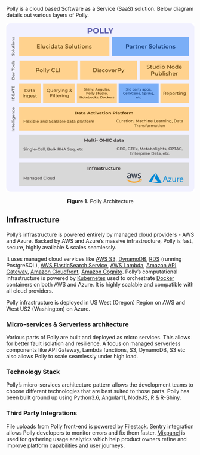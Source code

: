 Polly is a cloud based Software as a Service (SaaS) solution. Below diagram details out various layers of Polly.

![Polly Architecture](../img/Architecture/PollyArchitecture_v1.png) <center>**Figure 1.** Polly Architecture</center>

## Infrastructure

Polly’s infrastructure is powered entirely by managed cloud providers - AWS and Azure. Backed by AWS and Azure’s massive infrastructure, Polly is fast, secure, highly available & scales seamlessly.

It uses managed cloud services like [AWS S3,](https://aws.amazon.com/s3/ "https://aws.amazon.com/s3/") [DynamoDB](https://aws.amazon.com/dynamodb/ "https://aws.amazon.com/dynamodb/"), [RDS](https://aws.amazon.com/rds/ "https://aws.amazon.com/rds/") (running PostgreSQL), [AWS ElasticSearch Service](https://aws.amazon.com/elasticsearch-service/ "https://aws.amazon.com/elasticsearch-service/"), [AWS Lambda](https://aws.amazon.com/lambda/ "https://aws.amazon.com/lambda/"), [Amazon API Gateway](https://aws.amazon.com/api-gateway/ "https://aws.amazon.com/api-gateway/"), [Amazon Cloudfront](https://aws.amazon.com/cloudfront/ "https://aws.amazon.com/cloudfront/"), [Amazon Cognito](https://aws.amazon.com/cognito/ "https://aws.amazon.com/cognito/"). Polly’s computational infrastructure is powered by [Kubernetes](https://kubernetes.io/ "https://kubernetes.io/") used to orchestrate [Docker](https://www.docker.com/ "https://www.docker.com/") containers on both AWS and Azure. It is highly scalable and compatible with all cloud providers.

Polly infrastructure is deployed in US West (Oregon) Region on AWS and West US2 (Washington) on Azure.

### Micro-services & Serverless architecture

Various parts of Polly are built and deployed as micro services. This allows for better fault isolation and resilience. A focus on managed serverless components like API Gateway, Lambda functions, S3, DynamoDB, S3 etc also allows Polly to scale seamlessly under high load.

### Technology Stack

Polly’s micro-services architecture pattern allows the development teams to choose different technologies that are best suited to those parts. Polly has been built ground up using Python3.6, Angular11, NodeJS, R & R-Shiny.

### Third Party Integrations

File uploads from Polly front-end is powered by [Filestack](https://www.filestack.com/ "https://www.filestack.com/"). [Sentry](https://sentry.io/welcome/ "https://sentry.io/welcome/") integration allows Polly developers to monitor errors and fix them faster. [Mixpanel](https://mixpanel.com/ "https://mixpanel.com/") is used for gathering usage analytics which help product owners refine and improve platform capabilities and user journeys.
